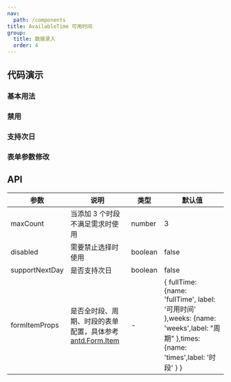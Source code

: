 ```yaml
---
nav:
  path: /components
title: AvailableTime 可用时间
group:
  title: 数据录入
  order: 4
---
```


## 代码演示

### 基本用法

<code src="./demo/base.tsx"></code>

### 禁用

<code src="./demo/disabled.tsx"></code>

### 支持次日

<code src="./demo/supportNextDay.tsx"></code>

### 表单参数修改

<code src="./demo/formItemProps.tsx"></code>

## API

| 参数           | 说明                                                                                                       | 类型    | 默认值                                                                                                                           |
| -------------- | ---------------------------------------------------------------------------------------------------------- | ------- | -------------------------------------------------------------------------------------------------------------------------------- |
| maxCount       | 当添加 3 个时段不满足需求时使用                                                                            | number  | 3                                                                                                                                |
| disabled       | 需要禁止选择时使用                                                                                         | boolean | false                                                                                                                            |
| supportNextDay | 是否支持次日                                                                                               | boolean | false                                                                                                                            |
| formItemProps  | 是否全时段、周期、时段的表单配置，具体参考[antd.Form.Item](https://ant.design/components/form-cn#formitem) | -       | { fullTime: {name: 'fullTime', label: '可用时间' },weeks: {name: 'weeks',label: "周期" },times: {name: 'times',label: '时段' } } |
